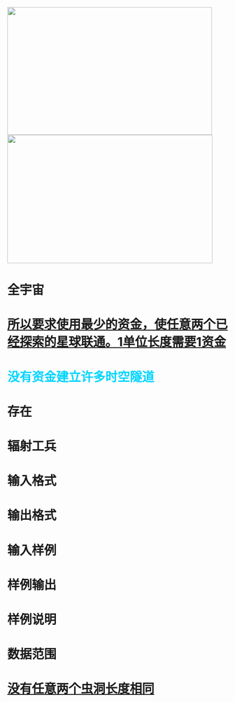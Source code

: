 
<img src="/upload/image/20150819/20150819123447_25915.jpg" alt="" height="292" width="468"/><img src="/upload/image/20150819/20150819123515_37566.jpg" alt="" height="293" width="469"/><br/>

# 全宇宙



# <u>所以要求使用最少的资金，使任意两个已经探索的星球联通。1单位长度需要1资金</u>



# <span style="color:#00D5FF;">没有资金建立许多时空隧道</span>



# 存在



# 辐射工兵



# 输入格式



# 输出格式



# 输入样例



# 样例输出



# 样例说明



# 数据范围



# <u>没有任意两个虫洞长度相同</u>


